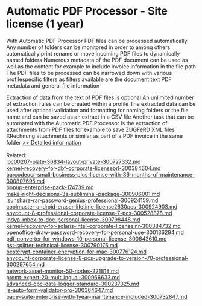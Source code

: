 # Automatic PDF Processor - Site license (1 year)
With Automatic PDF Processor PDF files can be processed automatically Any number of folders can be monitored in order to among others automatically print rename or move incoming PDF files to dynamically named folders Numerous metadata of the PDF document can be used as well as the content for example to include invoice information in the file path The PDF files to be processed can be narrowed down with various profilespecific filters as filters available are the document text PDF metadata and general file information

Extraction of data from the text of PDF files is optional An unlimited number of extraction rules can be created within a profile The extracted data can be used after optional validation and formatting for naming folders or the file name and can be saved as an extract in a CSV file Another task that can be automated with the Automatic PDF Processor is the extraction of attachments from PDF files for example to save ZUGFeRD XML files XRechnung attachments or similar as part of a PDF invoice in the same folder
[>> Detailed information](https://secure.shareit.com/shareit/product.html?productid=300996686&affiliateid=200057808)<br/><br/>Related:
<br />[loc00207-plate-36834-layout-private-300727332.md](https://github.com/downloadplanet/downloadplanet/blob/main/loc00207-plate-36834-layout-private-300727332.md)<br />[kernel-recovery-for-dbf-corporate-licensebrl-300384604.md](https://github.com/downloadplanet/downloadplanet/blob/main/kernel-recovery-for-dbf-corporate-licensebrl-300384604.md)<br />[barcodeocr-small-business-plus-license-with-36-months-of-maintenance-300807695.md](https://github.com/downloadplanet/downloadplanet/blob/main/barcodeocr-small-business-plus-license-with-36-months-of-maintenance-300807695.md)<br />[bopup-enterprise-pack-174739.md](https://github.com/downloadplanet/downloadplanet/blob/main/bopup-enterprise-pack-174739.md)<br />[make-right-decisions-3a-subliminal-package-300906001.md](https://github.com/downloadplanet/downloadplanet/blob/main/make-right-decisions-3a-subliminal-package-300906001.md)<br />[isunshare-rar-password-genius-professional-300924159.md](https://github.com/downloadplanet/downloadplanet/blob/main/isunshare-rar-password-genius-professional-300924159.md)<br />[coolmuster-android-eraser-lifetime-license2630pcs-300924903.md](https://github.com/downloadplanet/downloadplanet/blob/main/coolmuster-android-eraser-lifetime-license2630pcs-300924903.md)<br />[anycount-8-professional-corporate-license-7-pcs-300528878.md](https://github.com/downloadplanet/downloadplanet/blob/main/anycount-8-professional-corporate-license-7-pcs-300528878.md)<br />[indya-mbox-to-doc-personal-license-300798448.md](https://github.com/downloadplanet/downloadplanet/blob/main/indya-mbox-to-doc-personal-license-300798448.md)<br />[kernel-recovery-for-solaris-intel-corporate-licenseinr-300384732.md](https://github.com/downloadplanet/downloadplanet/blob/main/kernel-recovery-for-solaris-intel-corporate-licenseinr-300384732.md)<br />[openoffice-draw-password-recovery-for-personal-use-300136294.md](https://github.com/downloadplanet/downloadplanet/blob/main/openoffice-draw-password-recovery-for-personal-use-300136294.md)<br />[pdf-converter-for-windows-10-personal-license-300643610.md](https://github.com/downloadplanet/downloadplanet/blob/main/pdf-converter-for-windows-10-personal-license-300643610.md)<br />[pst-splitter-technical-license-300790176.md](https://github.com/downloadplanet/downloadplanet/blob/main/pst-splitter-technical-license-300790176.md)<br />[bestcrypt-container-encryption-for-mac-300776124.md](https://github.com/downloadplanet/downloadplanet/blob/main/bestcrypt-container-encryption-for-mac-300776124.md)<br />[anycount-corporate-license-8-pcs-upgrade-to-version-70-professional-300297654.md](https://github.com/downloadplanet/downloadplanet/blob/main/anycount-corporate-license-8-pcs-upgrade-to-version-70-professional-300297654.md)<br />[network-asset-monitor-50-nodes-221818.md](https://github.com/downloadplanet/downloadplanet/blob/main/network-asset-monitor-50-nodes-221818.md)<br />[promt-expert-20-multilingual-300966633.md](https://github.com/downloadplanet/downloadplanet/blob/main/promt-expert-20-multilingual-300966633.md)<br />[advanced-opc-data-logger-standard-300237325.md](https://github.com/downloadplanet/downloadplanet/blob/main/advanced-opc-data-logger-standard-300237325.md)<br />[js-auto-form-validator-pro-300364647.md](https://github.com/downloadplanet/downloadplanet/blob/main/js-auto-form-validator-pro-300364647.md)<br />[pace-suite-enterprise-with-1year-maintenance-included-300732847.md](https://github.com/downloadplanet/downloadplanet/blob/main/pace-suite-enterprise-with-1year-maintenance-included-300732847.md)